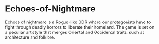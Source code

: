 # Echoes-of-Nightmare
 Echoes of  nightmare is a Rogue-like GDR where our protagonists have to  fight through deadly horrors to liberate their homeland. The game is set on a peculiar art style that merges Oriental and Occidental traits, such as architecture and folklore. 

